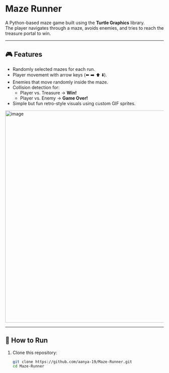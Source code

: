 # Maze Runner

A Python-based maze game built using the **Turtle Graphics** library.  
The player navigates through a maze, avoids enemies, and tries to reach the treasure portal to win.

---

## 🎮 Features
- Randomly selected mazes for each run.
- Player movement with arrow keys (⬅️ ➡️ ⬆️ ⬇️).
- Enemies that move randomly inside the maze.
- Collision detection for:
  - Player vs. Treasure → **Win!**
  - Player vs. Enemy → **Game Over!**
- Simple but fun retro-style visuals using custom GIF sprites.

<img width="671" height="675" alt="image" src="https://github.com/user-attachments/assets/26e86df2-a358-44b9-9f77-c3c357379819" />

---

## 🚀 How to Run
1. Clone this repository:
   ```bash
   git clone https://github.com/aanya-19/Maze-Runner.git
   cd Maze-Runner
